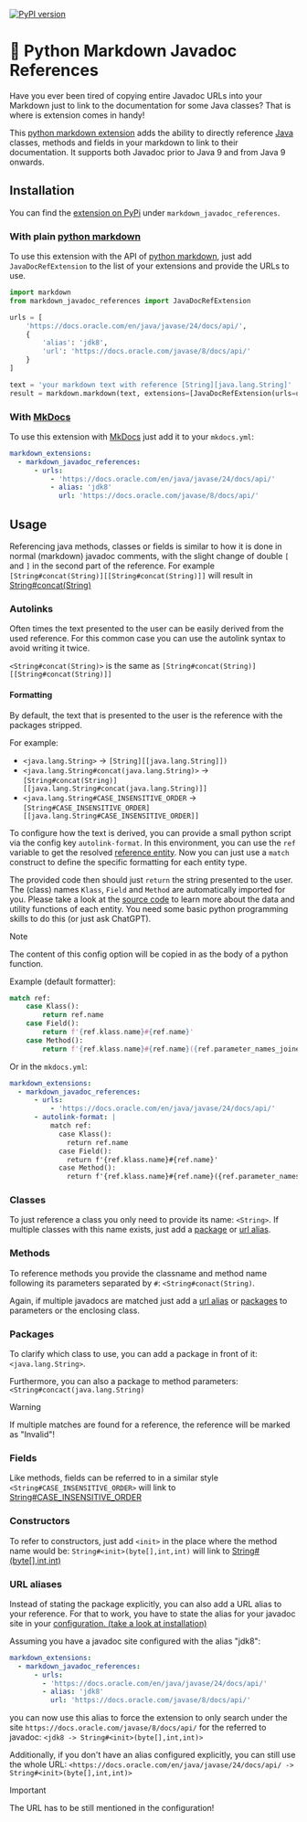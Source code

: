 [![PyPI version](https://img.shields.io/pypi/v/markdown_javadoc_references?style=flat&link=!%5BPyPI%20-%20Version%5D(https%3A%2F%2Fimg.shields.io%2Fpypi%2Fv%2Fmarkdown_javadoc_references)
)](https://badge.fury.io/py/markdown_javadoc_references)
# 🐍 Python Markdown Javadoc References
Have you ever been tired of copying entire Javadoc URLs into your Markdown just to link to the documentation for some Java classes?
That is where is extension comes in handy! 

This [python markdown extension](https://github.com/Python-Markdown/markdown) adds the ability to directly reference [Java](https://www.java.com/de/) classes, methods and fields in 
your markdown to link to their documentation. It supports both Javadoc prior to Java 9 and from Java 9 onwards.

## Installation
You can find the [extension on PyPi](https://pypi.org/project/markdown_javadoc_references/) under `markdown_javadoc_references`.

### With plain [python markdown](https://github.com/jackdewinter/pymarkdown)
To use this extension with the API of [python markdown](https://github.com/jackdewinter/pymarkdown), just add
`JavaDocRefExtension` to the list of your extensions and provide the URLs to use.

```python
import markdown
from markdown_javadoc_references import JavaDocRefExtension

urls = [
    'https://docs.oracle.com/en/java/javase/24/docs/api/',
    {
        'alias': 'jdk8',
        'url': 'https://docs.oracle.com/javase/8/docs/api/'
    }
]

text = 'your markdown text with reference [String][java.lang.String]'
result = markdown.markdown(text, extensions=[JavaDocRefExtension(urls=urls)])
```


### With [MkDocs](https://www.mkdocs.org/)
To use this extension with [MkDocs](https://www.mkdocs.org/) just add it to your `mkdocs.yml`:

```yaml
markdown_extensions:
  - markdown_javadoc_references:
      - urls:
          - 'https://docs.oracle.com/en/java/javase/24/docs/api/'
          - alias: 'jdk8'
            url: 'https://docs.oracle.com/javase/8/docs/api/'
```

## Usage
Referencing java methods, classes or fields is similar to how it is done in normal (markdown) javadoc comments,
with the slight change of double `[` and `]` in the second part of the reference.
For example
`[String#concat(String)][[String#concat(String)]]` will result in [String#concat(String)](https://docs.oracle.com/en/java/javase/24/docs/api/java.base/java/lang/String.html#concat(java.lang.String))

### Autolinks
Often times the text presented to the user can be easily derived from the used reference.
For this common case you can use the autolink syntax to avoid writing it twice.

`<String#concat(String)>` is the same as `[String#concat(String)][[String#concat(String)]]`

#### Formatting
By default, the text that is presented to the user is the reference with the packages stripped.

For example:
- `<java.lang.String>` -> `[String][[java.lang.String]])`
- `<java.lang.String#concat(java.lang.String)>` -> `[String#concat(String)][[java.lang.String#concat(java.lang.String)]]`
- `<java.lang.String#CASE_INSENSITIVE_ORDER` -> `[String#CASE_INSENSITIVE_ORDER][[java.lang.String#CASE_INSENSITIVE_ORDER]]`

To configure how the text is derived, you can provide a small python script via the config key `autolink-format`.
In this environment, you can use the `ref` variable to get the resolved [reference entity](src/markdown_javadoc_references/entities.py).
Now you can just use a `match` construct to define the specific formatting for each entity type.

The provided code then should just `return` the string presented to the user. 
The (class) names `Klass`, `Field` and `Method` are automatically imported for you. Please take a look at the [source code](src/markdown_javadoc_references/entities.py)
to learn more about the data and utility functions of each entity. You need some basic python programming skills to do this (or just ask ChatGPT).

> [!NOTE]
> The content of this config option will be copied in as the body of a python function.

Example (default formatter):
```python 
match ref:
    case Klass():
        return ref.name
    case Field():
        return f'{ref.klass.name}#{ref.name}'
    case Method():
        return f'{ref.klass.name}#{ref.name}({ref.parameter_names_joined()})'
```

Or in the `mkdocs.yml`:
```yaml
markdown_extensions:
  - markdown_javadoc_references:
      - urls:
          - 'https://docs.oracle.com/en/java/javase/24/docs/api/'
      - autolink-format: |
          match ref:
            case Klass():
              return ref.name
            case Field():
              return f'{ref.klass.name}#{ref.name}'
            case Method():
              return f'{ref.klass.name}#{ref.name}({ref.parameter_names_joined()})'
```

### Classes
To just reference a class you only need to provide its name:
`<String>`. If multiple classes with this name exists, just add a [package](#packages) or [url alias](#url-aliases).

### Methods
To reference methods you provide the classname and method name following its parameters separated by `#`:
`<String#conact(String)`.

Again, if multiple javadocs are matched just add a [url alias](#url-aliases) or [packages](#packages) to parameters
or the enclosing class.

### Packages
To clarify which class to use, you can add a package in front of it:
`<java.lang.String>`.

Furthermore, you can also a package to method parameters:
`<String#concact(java.lang.String)`

> [!WARNING]
> If multiple matches are found for a reference, the reference will be marked as "Invalid"!

### Fields
Like methods, fields can be referred to in a similar style `<String#CASE_INSENSITIVE_ORDER>` will link to [String#CASE_INSENSITIVE_ORDER](https://docs.oracle.com/en/java/javase/24/docs/api/java.base/java/lang/String.html#CASE_INSENSITIVE_ORDER)

### Constructors
To refer to constructors, just add `<init>` in the place where the method name would be:
`String#<init>(byte[],int,int)` will link to [String#<init>(byte[],int,int)](https://docs.oracle.com/en/java/javase/24/docs/api/java.base/java/lang/String.html#%3Cinit%3E(byte%5B%5D,int,int))

### URL aliases
Instead of stating the package explicitly, you can also add a URL alias to your reference.
For that to work, you have to state the alias for your javadoc site in your [configuration. (take a look at installation)](#installation)

Assuming you have a javadoc site configured with the alias "jdk8":
```yaml
markdown_extensions:
  - markdown_javadoc_references:
      - urls:
        - 'https://docs.oracle.com/en/java/javase/24/docs/api/'
        - alias: 'jdk8'
          url: 'https://docs.oracle.com/javase/8/docs/api/'
```

you can now use this alias to force the extension to only search under the site `https://docs.oracle.com/javase/8/docs/api/`
for the referred to javadoc: `<jdk8 -> String#<init>(byte[],int,int)>` 

Additionally, if you don't have an alias configured explicitly, you can still use the whole URL:
`<https://docs.oracle.com/en/java/javase/24/docs/api/ -> String#<init>(byte[],int,int)>`

> [!IMPORTANT]
> The URL has to be still mentioned in the configuration!
